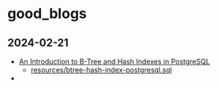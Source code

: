 # good_blogs

## 2024-02-21
- [An Introduction to B-Tree and Hash Indexes in PostgreSQL](https://thwack.solarwinds.com/groups/data-driven/b/blog/posts/an-introduction-to-b-tree-and-hash-indexes-in-postgresql)
  - [resources/btree-hash-index-postgresql.sql](resources/btree-hash-index-postgresql.sql)
- <placeholder>
